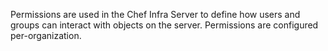 Permissions are used in the Chef Infra Server to define how users and
groups can interact with objects on the server. Permissions are
configured per-organization.